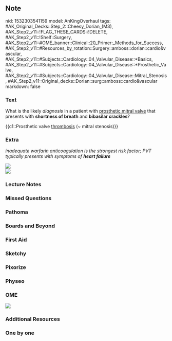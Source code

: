 ## Note
nid: 1532303541159
model: AnKingOverhaul
tags: #AK_Original_Decks::Step_2::Cheesy_Dorian_(M3), #AK_Step2_v11::!FLAG_THESE_CARDS::!DELETE, #AK_Step2_v11::!Shelf::Surgery, #AK_Step2_v11::#OME_banner::Clinical::20_Primer:_Methods_for_Success, #AK_Step2_v11::#Resources_by_rotation::Surgery::amboss::dorian::cardio&vascular, #AK_Step2_v11::#Subjects::Cardiology::04_Valvular_Disease::*Basics, #AK_Step2_v11::#Subjects::Cardiology::04_Valvular_Disease::*Prosthetic_Valve, #AK_Step2_v11::#Subjects::Cardiology::04_Valvular_Disease::Mitral_Stenosis, #AK_Step2_v11::Original_decks::Dorian::surg::amboss::cardio&vascular
markdown: false

### Text
What is the likely <i>diagnosis</i> in a patient with <u>prosthetic
mitral valve</u> that presents with <b>shortness of breath</b> and
<b>bibasilar crackles</b>?
<div>
  {{c1::Prosthetic valve <u>thrombosis</u> (~ mitral stenosis)}}
</div>

### Extra
<i>inadequate warfarin anticoagulation is the strongest risk
factor; PVT typically presents with symptoms of <b>heart
failure</b></i>
<div><img src="paste-5835748158734337.jpg"></div>
<div>
  <div>
    <i><img src="wow%20(5).png"></i>
  </div>
</div>

### Lecture Notes


### Missed Questions


### Pathoma


### Boards and Beyond


### First Aid


### Sketchy


### Pixorize


### Physeo


### OME
<div class="ome-widget">
  <a href="https://onlinemeded.org/spa/surgery?ref=anki"><img src=
  "_OME_AnkiFlashcards_Topic_6.png"></a>
</div>

### Additional Resources


### One by one

